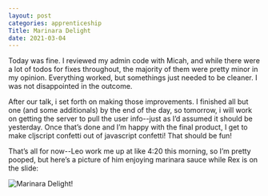 ```yaml
---
layout: post 
categories: apprenticeship
Title: Marinara Delight
date: 2021-03-04
---
```


Today was fine.  I reviewed my admin code with Micah, and while there were a lot of todos for fixes throughout, the majority of them were pretty minor in my opinion.  Everything worked, but somethings just needed to be cleaner.  I was not disappointed in the outcome.  

After our talk, i set forth on making those improvements.  I finished all but one (and some additionals) by the end of the day, so tomorrow, i will work on getting the server to pull the user info--just as I’d assumed it should be yesterday. Once that’s done and I’m happy with the final product, I get to make cljscript confetti out of javascript confetti!  That should be fun!

That’s all for now--Leo work me up at like 4:20 this morning, so I’m pretty pooped, but here’s a picture of him enjoying marinara sauce while Rex is on the slide:

![Marinara Delight!](https://maniginam.github.io/blog/pics&vids/Marinara.jpeg#thumbnail)


